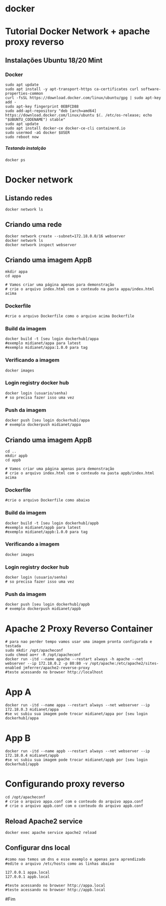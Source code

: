# docker
# Tutorial Docker Network + apache proxy reverso

## Instalações Ubuntu 18/20 Mint

### Docker

```
sudo apt update
sudo apt install -y apt-transport-https ca-certificates curl software-properties-common
curl -fsSL https://download.docker.com/linux/ubuntu/gpg | sudo apt-key add -
sudo apt-key fingerprint 0EBFCD88
sudo add-apt-repository "deb [arch=amd64] https://download.docker.com/linux/ubuntu $(. /etc/os-release; echo "$UBUNTU_CODENAME") stable"
sudo apt update
sudo apt install docker-ce docker-ce-cli containerd.io
sudo usermod -aG docker $USER
sudo reboot now
```
##### Testando instalção
```
docker ps
```

# Docker network

## Listando redes

```
docker network ls
```

## Criando uma rede

```
docker network create --subnet=172.18.0.0/16 webserver
docker network ls
docker network inspect webserver
```

## Criando uma imagem AppB

```
mkdir appa
cd appa

# Vamos criar uma página apenas para demonstração
# crie o arquivo index.html com o conteudo na pasta appa/index.html acima
```
### Dockerfile

```
#crie o arquivo Dockerfile como o arquivo acima Dockerfile
```

### Build da imagem 

```
docker build -t [seu login dockerhub]/appa
#exemplo midianet/appa para latest
#exemplo midianet/appa:1.0.0 para tag
```

### Verificando a imagem
```
docker images
```

### Login registry docker hub
```
docker login (usuario/senha) 
# so precisa fazer isso uma vez
```

### Push da imagem
```
docker push [seu login dockerhub]/appa
# exemplo dockerpush midianet/appa
```

## Criando uma imagem AppB


```
cd ..
mkdir appb
cd appb

# Vamos criar uma página apenas para demonstração
# crie o arquivo index.html com o conteudo na pasta appb/index.html acima
```

### Dockerfile
```
#crie o arquivo Dockerfile como abaixo
```

### Build da imagem 

```
docker build -t [seu login dockerhub]/appb
#exemplo midianet/appb para latest
#exemplo midianet/appb:1.0.0 para tag
```

### Verificando a imagem
```
docker images
```

### Login registry docker hub
```
docker login (usuario/senha) 
# so precisa fazer isso uma vez
```

### Push da imagem
```
docker push [seu login dockerhub]/appb
# exemplo dockerpush midianet/appb
```

# Apache 2 Proxy Reverso Container
```
# para nao perder tempo vamos usar uma imagem pronta configurada e testada
sudo mkdir /opt/apacheconf
sudo chmod ao+r -R /opt/apacheconf
docker run -itd --name apache --restart always -h apache --net webserver --ip 172.18.0.2 -p 80:80 -v /opt/apache:/etc/apache2/sites-enabled jmferrer/apache2-reverse-proxy
#teste acessando no browser http://localhost
```

# App A
```
docker run -itd --name appa --restart always --net webserver --ip 172.18.0.3 midianet/appa
#se vc subiu sua imagem pode trocar midianet/appa por [seu login dockerhub]/appa
```

# App B
```
docker run -itd --name appb --restart always --net webserver --ip 172.18.0.4 midianet/appb
#se vc subiu sua imagem pode trocar midianet/appb por [seu login dockerhub]/appb
```

# Configurando proxy reverso
```
cd /opt/apacheconf
# crie o arquivo appa.conf com o conteudo do arquivo appa.conf
# crie o arquivo appb.conf com o conteudo do arquivo appb.conf
```
## Reload Apache2 service

```
docker exec apache service apache2 reload
```
## Configurar dns local
```
#como nao temos um dns e esse exemplo e apenas para aprendizado
#edite o arquivo /etc/hosts como as linhas abaixo
```
```
127.0.0.1 appa.local
127.0.0.1 appb.local
```

```
#teste acessando no browser http://appa.local
#teste acessando no browser http://appb.local
```

#Fim


